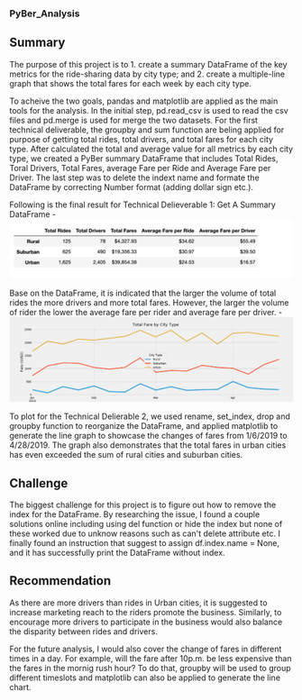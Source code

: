 ### PyBer_Analysis

## Summary 

The purpose of this project is to 
    1. create a summary DataFrame of the key metrics for the ride-sharing data by city type; and 
    2. create a multiple-line graph that shows the total fares for each week by each city type. 

To acheive the two goals, pandas and matplotlib are applied as the main tools for the analysis. In the initial step, pd.read_csv is used to read the csv files and pd.merge is used for merge the two datasets. For the first technical deliverable, the groupby and sum function are beling applied for purpose of getting total rides, total drivers, and total fares for each city type. After calculated the total and average value for all metrics by each city type, we created a PyBer summary DataFrame that includes Total Rides, Toral Drivers, Total Fares, average Fare per Ride and Average Fare per Driver. The last step was to delete the indext name and formate the DataFrame by correcting Number format (adding dollar sign etc.). 

Following is the final result for Technical Delieverable 1: Get A Summary DataFrame 
-![Deliverable1](https://github.com/Zoeyyoez/Pyber-Analysis/blob/master/images/Deliverable1.png)

Base on the DataFrame, it is indicated that the larger the volume of total rides the more drivers and more total fares. However, the larger the volume of rider the lower the average fare per rider and average fare per driver. 
-![Deliverable2](https://github.com/Zoeyyoez/Pyber-Analysis/blob/master/images/Deliverable2.png)

To plot for the Technical Delierable 2, we used rename, set_index, drop and groupby function to reorganize the DataFrame, and applied matplotlib to generate the line graph to showcase the changes of fares from 1/6/2019 to 4/28/2019. The graph also demonstrates that the total fares in urban cities has even exceeded the sum of rural cities and suburban cities. 

## Challenge 

The biggest challenge for this project is to figure out how to remove the index for the DataFrame. By researching the issue, I found a couple solutions online including using del function or hide the index but none of these worked due to unknow reasons such as can't delete attribute etc. I finally found an instruction that suggest to assign df.index.name = None, and it has successfully print the DataFrame without index. 

## Recommendation 

As there are more drivers than rides in Urban cities, it is suggested to increase marketing reach to the riders promote the business. Similarly, to encourage more drivers to participate in the business would also balance the disparity between rides and drivers. 

For the future analysis, I would also cover the change of fares in different times in a day. For example, will the fare after 10p.m. be less expensive than the fares in the mornig rush hour? To do that, groupby will be used to group different timeslots and matplotlib can also be applied to generate the line chart. 
